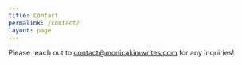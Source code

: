 ```yaml
---
title: Contact
permalink: /contact/
layout: page
---
```

Please reach out to [contact@monicakimwrites.com](mailto:contact@monicakimwrites.com) for any inquiries!